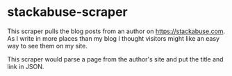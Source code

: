 # stackabuse-scraper

This scraper pulls the blog posts from an author on <https://stackabuse.com>. As I write in more places than my blog I thought visitors might like an easy way to see them on my site.

This scraper would parse a page from the author's site and put the title and link in JSON.
